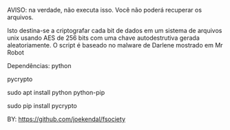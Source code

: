 AVISO: na verdade, não executa isso. Você não poderá recuperar os arquivos.

Isto destina-se a criptografar cada bit de dados em um sistema de arquivos unix usando AES de 256 bits com uma chave autodestrutiva gerada aleatoriamente.
O script é baseado no malware de Darlene mostrado em Mr Robot

Dependências:
python

pycrypto

sudo apt install python python-pip

sudo pip install pycrypto

BY: https://github.com/joekendal/fsociety
